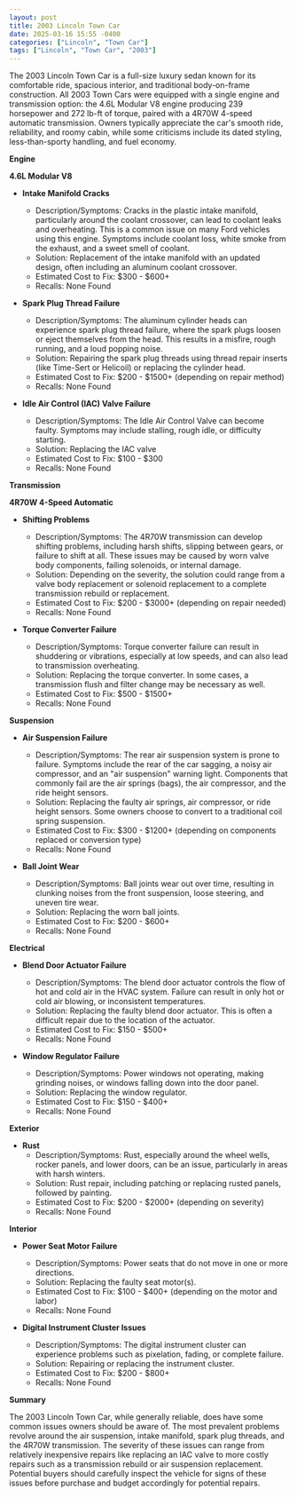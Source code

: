 ```yaml
---
layout: post
title: 2003 Lincoln Town Car
date: 2025-03-16 15:55 -0400
categories: ["Lincoln", "Town Car"]
tags: ["Lincoln", "Town Car", "2003"]
---
```

The 2003 Lincoln Town Car is a full-size luxury sedan known for its comfortable ride, spacious interior, and traditional body-on-frame construction. All 2003 Town Cars were equipped with a single engine and transmission option: the 4.6L Modular V8 engine producing 239 horsepower and 272 lb-ft of torque, paired with a 4R70W 4-speed automatic transmission. Owners typically appreciate the car's smooth ride, reliability, and roomy cabin, while some criticisms include its dated styling, less-than-sporty handling, and fuel economy.

**Engine**

**4.6L Modular V8**

*   **Intake Manifold Cracks**
    *   Description/Symptoms: Cracks in the plastic intake manifold, particularly around the coolant crossover, can lead to coolant leaks and overheating. This is a common issue on many Ford vehicles using this engine. Symptoms include coolant loss, white smoke from the exhaust, and a sweet smell of coolant.
    *   Solution: Replacement of the intake manifold with an updated design, often including an aluminum coolant crossover.
    *   Estimated Cost to Fix: $300 - $600+
    *   Recalls: None Found

*   **Spark Plug Thread Failure**
    *   Description/Symptoms: The aluminum cylinder heads can experience spark plug thread failure, where the spark plugs loosen or eject themselves from the head. This results in a misfire, rough running, and a loud popping noise.
    *   Solution: Repairing the spark plug threads using thread repair inserts (like Time-Sert or Helicoil) or replacing the cylinder head.
    *   Estimated Cost to Fix: $200 - $1500+ (depending on repair method)
    *   Recalls: None Found

*   **Idle Air Control (IAC) Valve Failure**
    * Description/Symptoms: The Idle Air Control Valve can become faulty. Symptoms may include stalling, rough idle, or difficulty starting.
    * Solution: Replacing the IAC valve
    * Estimated Cost to Fix: $100 - $300
    * Recalls: None Found

**Transmission**

**4R70W 4-Speed Automatic**

*   **Shifting Problems**
    *   Description/Symptoms: The 4R70W transmission can develop shifting problems, including harsh shifts, slipping between gears, or failure to shift at all. These issues may be caused by worn valve body components, failing solenoids, or internal damage.
    *   Solution: Depending on the severity, the solution could range from a valve body replacement or solenoid replacement to a complete transmission rebuild or replacement.
    *   Estimated Cost to Fix: $200 - $3000+ (depending on repair needed)
    *   Recalls: None Found

*   **Torque Converter Failure**
    *   Description/Symptoms: Torque converter failure can result in shuddering or vibrations, especially at low speeds, and can also lead to transmission overheating.
    *   Solution: Replacing the torque converter. In some cases, a transmission flush and filter change may be necessary as well.
    *   Estimated Cost to Fix: $500 - $1500+
    *   Recalls: None Found

**Suspension**

*   **Air Suspension Failure**
    *   Description/Symptoms: The rear air suspension system is prone to failure. Symptoms include the rear of the car sagging, a noisy air compressor, and an "air suspension" warning light. Components that commonly fail are the air springs (bags), the air compressor, and the ride height sensors.
    *   Solution: Replacing the faulty air springs, air compressor, or ride height sensors. Some owners choose to convert to a traditional coil spring suspension.
    *   Estimated Cost to Fix: $300 - $1200+ (depending on components replaced or conversion type)
    *   Recalls: None Found

*   **Ball Joint Wear**
    *   Description/Symptoms: Ball joints wear out over time, resulting in clunking noises from the front suspension, loose steering, and uneven tire wear.
    *   Solution: Replacing the worn ball joints.
    *   Estimated Cost to Fix: $200 - $600+
    *   Recalls: None Found

**Electrical**

*   **Blend Door Actuator Failure**
    *   Description/Symptoms: The blend door actuator controls the flow of hot and cold air in the HVAC system. Failure can result in only hot or cold air blowing, or inconsistent temperatures.
    *   Solution: Replacing the faulty blend door actuator. This is often a difficult repair due to the location of the actuator.
    *   Estimated Cost to Fix: $150 - $500+
    *   Recalls: None Found

*   **Window Regulator Failure**
    * Description/Symptoms: Power windows not operating, making grinding noises, or windows falling down into the door panel.
    * Solution: Replacing the window regulator.
    * Estimated Cost to Fix: $150 - $400+
    * Recalls: None Found

**Exterior**

*   **Rust**
    *   Description/Symptoms: Rust, especially around the wheel wells, rocker panels, and lower doors, can be an issue, particularly in areas with harsh winters.
    *   Solution: Rust repair, including patching or replacing rusted panels, followed by painting.
    *   Estimated Cost to Fix: $200 - $2000+ (depending on severity)
    *   Recalls: None Found

**Interior**

*   **Power Seat Motor Failure**
    * Description/Symptoms: Power seats that do not move in one or more directions.
    * Solution: Replacing the faulty seat motor(s).
    * Estimated Cost to Fix: $100 - $400+ (depending on the motor and labor)
    * Recalls: None Found

*   **Digital Instrument Cluster Issues**
    *   Description/Symptoms: The digital instrument cluster can experience problems such as pixelation, fading, or complete failure.
    *   Solution: Repairing or replacing the instrument cluster.
    *   Estimated Cost to Fix: $200 - $800+
    *   Recalls: None Found

**Summary**

The 2003 Lincoln Town Car, while generally reliable, does have some common issues owners should be aware of. The most prevalent problems revolve around the air suspension, intake manifold, spark plug threads, and the 4R70W transmission. The severity of these issues can range from relatively inexpensive repairs like replacing an IAC valve to more costly repairs such as a transmission rebuild or air suspension replacement. Potential buyers should carefully inspect the vehicle for signs of these issues before purchase and budget accordingly for potential repairs.

